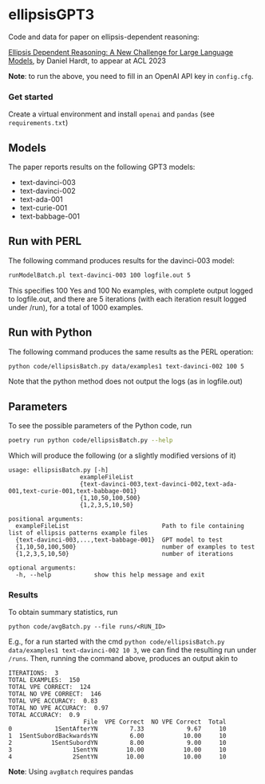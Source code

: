 # ellipsisGPT3
Code and data for paper on ellipsis-dependent reasoning:

<a href=https://aclanthology.org/2023.acl-short.4.pdf>Ellipsis Dependent Reasoning: A New Challenge for Large Language Models</a>, by Daniel Hardt, to appear at ACL 2023


**Note**: to run the above, you need to fill in an OpenAI API key in `config.cfg`.

### Get started
Create a virtual environment and install `openai` and `pandas` (see `requirements.txt`)

## Models
The paper reports results on the following GPT3 models:
<ul>
  <li>text-davinci-003</li>
  <li>text-davinci-002</li>
  <li>text-ada-001</li>
  <li>text-curie-001</li>
  <li>text-babbage-001</li>
  </ul>
  
## Run with PERL
The following command produces results for the davinci-003 model:
```bash
runModelBatch.pl text-davinci-003 100 logfile.out 5
```

This specifies 100 Yes and 100 No examples, with complete output logged to logfile.out, and there are 5 iterations (with each iteration result logged under /run), for a total of 1000 examples.

## Run with Python
The following command produces the same results as the PERL operation:
```bash
python code/ellipsisBatch.py data/examples1 text-davinci-002 100 5
```
Note that the python method does not output the logs (as in logfile.out)


## Parameters
To see the possible parameters of the Python code, run
```bash
poetry run python code/ellipsisBatch.py --help
```
Which will produce the following (or a slightly modified versions of it)

```
usage: ellipsisBatch.py [-h]
                    exampleFileList
                    {text-davinci-003,text-davinci-002,text-ada-001,text-curie-001,text-babbage-001}
                    {1,10,50,100,500}
                    {1,2,3,5,10,50}

positional arguments:
  exampleFileList                          Path to file containing list of ellipsis patterns example files
  {text-davinci-003,...,text-babbage-001}  GPT model to test
  {1,10,50,100,500}                        number of examples to test
  {1,2,3,5,10,50}                          number of iterations

optional arguments:
  -h, --help            show this help message and exit
```


### Results
To obtain summary statistics, run 
```
python code/avgBatch.py --file runs/<RUN_ID>
```

E.g., for a run started with the cmd `python code/ellipsisBatch.py data/examples1 text-davinci-002 10 3`, we can find the resulting run under `/runs`. 
Then, running the command above, produces an output akin to

```
ITERATIONS:  3
TOTAL EXAMPLES:  150
TOTAL VPE CORRECT:  124
TOTAL NO VPE CORRECT:  146
TOTAL VPE ACCURACY:  0.83
TOTAL NO VPE ACCURACY:  0.97
TOTAL ACCURACY:  0.9
                     File  VPE Correct  NO VPE Correct  Total
0            1SentAfterYN         7.33            9.67     10
1  1SentSubordBackwardsYN         6.00           10.00     10
2           1SentSubordYN         8.00            9.00     10
3                 1SentYN        10.00           10.00     10
4                 2SentYN        10.00           10.00     10

```

**Note**: Using `avgBatch` requires pandas




